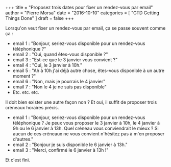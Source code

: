 +++
title      = "Proposez trois dates pour fixer un rendez-vous par email"
author     = "Pierre Morsa"
date       = "2016-10-10"
categories = [ "GTD Getting Things Done" ]
draft      = false
+++

Lorsqu'on veut fixer un rendez-vous par email, ça se passe souvent comme ça :

* email 1 : "Bonjour, seriez-vous disponible pour un rendez-vous téléphonique ?"
* email 2 : "Oui, quand êtes-vous disponible ?"
* email 3 : "Est-ce que le 3 janvier vous convient ?"
* email 4 : "Oui, le 3 janvier à 10h."
* email 5 : "Ah à 10h j'ai déjà autre chose, êtes-vous disponible à un autre moment ?"
* email 6 : "Non, mais je pourrais le 4 janvier"
* email 7 : "Non le 4 je ne suis pas disponible"
* Etc. etc. etc.

Il doit bien exister une autre façon non ? Et oui, il suffit de proposer trois créneaux horaires précis.

* email 1 : "Bonjour, seriez-vous disponible pour un rendez-vous téléphonique ? Je peux vous proposer le 3 janvier à 10h, le 4 janvier à 9h ou le 6 janvier à 13h. Quel créneau vous conviendrait le mieux ? Si aucun de ces créneaux ne vous convient n'hésitez pas à m'en proposer d'autres."
* email 2 : "Bonjour je suis disponible le 6 janvier à 13h."
* email 3 : "Merci, confirmé le 6 janvier à 13h !"

Et c'est fini.

